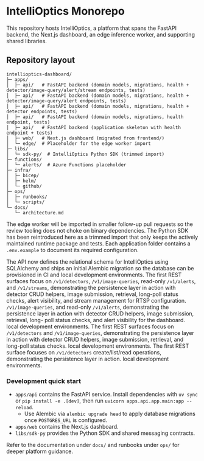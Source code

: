 # IntelliOptics Monorepo

This repository hosts IntelliOptics, a platform that spans the FastAPI backend,
the Next.js dashboard, an edge inference worker, and supporting shared
libraries.

## Repository layout

```
intellioptics-dashboard/
├─ apps/
│  ├─ api/   # FastAPI backend (domain models, migrations, health + detector/image-query/alert/stream endpoints, tests)
│  ├─ api/   # FastAPI backend (domain models, migrations, health + detector/image-query/alert endpoints, tests)
│  ├─ api/   # FastAPI backend (domain models, migrations, health + detector endpoints, tests)
│  ├─ api/   # FastAPI backend (domain models, migrations, health endpoint, tests)
│  ├─ api/   # FastAPI backend (application skeleton with health endpoint + tests)
│  ├─ web/   # Next.js dashboard (migrated from frontend/)
│  └─ edge/  # Placeholder for the edge worker import
├─ libs/
│  └─ sdk-py/  # IntelliOptics Python SDK (trimmed import)
├─ functions/
│  └─ alerts/  # Azure Functions placeholder
├─ infra/
│  ├─ bicep/
│  ├─ helm/
│  └─ github/
├─ ops/
│  ├─ runbooks/
│  └─ scripts/
└─ docs/
   └─ architecture.md
```

The edge worker will be imported in smaller follow-up pull requests so the
review tooling does not choke on binary dependencies. The Python SDK has been
reintroduced here as a trimmed import that only keeps the actively maintained
runtime package and tests. Each application folder contains a `.env.example` to
document its required configuration.

The API now defines the relational schema for IntelliOptics using SQLAlchemy and
ships an initial Alembic migration so the database can be provisioned in CI and
local development environments. The first REST surfaces focus on `/v1/detectors`,
`/v1/image-queries`, read-only `/v1/alerts`, and `/v1/streams`, demonstrating the
persistence layer in action with detector CRUD helpers, image submission,
retrieval, long-poll status checks, alert visibility, and stream management for
RTSP configuration.
`/v1/image-queries`, and read-only `/v1/alerts`, demonstrating the persistence
layer in action with detector CRUD helpers, image submission, retrieval, long-
poll status checks, and alert visibility for the dashboard.
local development environments. The first REST surfaces focus on `/v1/detectors`
and `/v1/image-queries`, demonstrating the persistence layer in action with
detector CRUD helpers, image submission, retrieval, and long-poll status checks.
local development environments. The first REST surface focuses on `/v1/detectors`
create/list/read operations, demonstrating the persistence layer in action.
local development environments.

### Development quick start

* `apps/api` contains the FastAPI service. Install dependencies with `uv sync`
or `pip install -e .[dev]`, then run `uvicorn apps.api.app.main:app --reload`.
  * Use Alembic via `alembic upgrade head` to apply database migrations once
    `POSTGRES_URL` is configured.
* `apps/web` contains the Next.js dashboard.
* `libs/sdk-py` provides the Python SDK and shared messaging contracts.

Refer to the documentation under `docs/` and runbooks under `ops/` for deeper
platform guidance.
